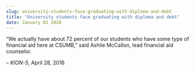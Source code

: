 ```yaml
---
slug: university-students-face-graduating-with-diploma-and-debt
title: "University students face graduating with diploma and debt"
date: January 01 2020
---
```


 
<p>
  “We actually have about 72 percent of our students who have some type of
  financial aid here at CSUMB,” said Ashlie McCallon, lead financial aid
  counselor.
</p>
<p>– <em>KION&#45;5</em>, April 28, 2016</p>
 

